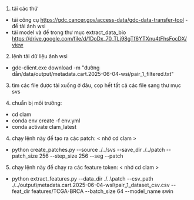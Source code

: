 1. tải các thứ
- tải công cụ https://gdc.cancer.gov/access-data/gdc-data-transfer-tool - để tải ảnh wsi
- tải model và để trong thư mục extract_data_bio https://drive.google.com/file/d/1DoDx_70_TLj98gTf6YTXnu4tFhsFocDX/view


2. lệnh tải dữ liệu ảnh wsi 
- gdc-client.exe download -m "đường dẫn/data/output/metadata.cart.2025-06-04-wsi/pair_1_filtered.txt"

3. tìm các file được tải xuống ở đâu, cop hết tất cả các file sang thư mục svs 

4. chuẩn bị môi trường:
- cd clam
- conda env create -f env.yml
- conda activate clam_latest

4. chạy lệnh này để tạo ra các patch: < nhớ cd clam >
- python create_patches.py  --source ./../svs --save_dir ./../patch --patch_size 256 --step_size 256 --seg --patch

5. chạy lệnh này để chạy ra các feature token: < nhớ cd clam >
- python extract_features.py --data_dir ./..\patch --csv_path ./../output\metadata.cart.2025-06-04-wsi\pair_1_dataset_csv.csv  --feat_dir features/TCGA-BRCA --batch_size 64  --model_name swin



